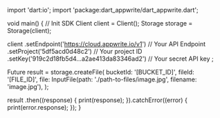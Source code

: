import 'dart:io';
import 'package:dart_appwrite/dart_appwrite.dart';

void main() { // Init SDK
  Client client = Client();
  Storage storage = Storage(client);

  client
    .setEndpoint('https://cloud.appwrite.io/v1') // Your API Endpoint
    .setProject('5df5acd0d48c2') // Your project ID
    .setKey('919c2d18fb5d4...a2ae413da83346ad2') // Your secret API key
  ;

  Future result = storage.createFile(
    bucketId: '[BUCKET_ID]',
    fileId: '[FILE_ID]',
    file: InputFile(path: './path-to-files/image.jpg', filename: 'image.jpg'),
  );

  result
    .then((response) {
      print(response);
    }).catchError((error) {
      print(error.response);
  });
}